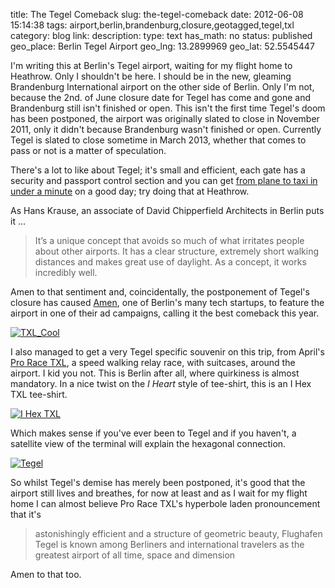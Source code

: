 title: The Tegel Comeback
slug: the-tegel-comeback
date: 2012-06-08 15:14:38
tags: airport,berlin,brandenburg,closure,geotagged,tegel,txl
category: blog
link: 
description: 
type: text
has_math: no
status: published
geo_place: Berlin Tegel Airport
geo_lng: 13.2899969
geo_lat: 52.5545447

I'm writing this at Berlin's Tegel airport, waiting for my flight home to Heathrow. Only I shouldn't be here. I should be in the new, gleaming Brandenburg International airport on the other side of Berlin. Only I'm not, because the 2nd. of June closure date for Tegel has come and gone and Brandenburg still isn't finished or open. This isn't the first time Tegel's doom has been postponed, the airport was originally slated to close in November 2011, only it didn't because Brandenburg wasn't finished or open. Currently Tegel is slated to close sometime in March 2013, whether that comes to pass or not is a matter of speculation.

There's a lot to like about Tegel; it's small and efficient, each gate has a security and passport control section and you can get [from plane to taxi in under a minute](/2010/07/30/berlins-tegel-airport-from-plane-to-taxi-in-under-a-minute/ "/2010/07/30/berlins-tegel-airport-from-plane-to-taxi-in-under-a-minute/") on a good day; try doing that at Heathrow.

<!-- TEASER_END -->

As Hans Krause, an associate of David Chipperfield Architects in Berlin puts it ...



> It’s a unique concept that avoids so much of what irritates people about other airports. It has a clear structure, extremely short walking distances and makes great use of daylight. As a concept, it works incredibly well.


Amen to that sentiment and, coincidentally, the postponement of Tegel's closure has caused [Amen](https://getamen.com/ "https://getamen.com/"), one of Berlin's many tech startups, to feature the airport in one of their ad campaigns, calling it the best comeback this year.

[![](/wp-content/uploads/2012/06/TXL_Cool.jpg "TXL_Cool")](/wp-content/uploads/2012/06/TXL_Cool.jpg "/wp-content/uploads/2012/06/TXL_Cool.jpg")

I also managed to get a very Tegel specific souvenir on this trip, from April's [Pro Race TXL](http://pro.race-txl.com/ "http://pro.race-txl.com/"), a speed walking relay race, with suitcases, around the airport. I kid you not. This is Berlin after all, where quirkiness is almost mandatory. In a nice twist on the *I Heart* style of tee-shirt, this is an I Hex TXL tee-shirt.

[![](/wp-content/uploads/2012/06/I-Hex-TXL-1024x527.jpg "I Hex TXL")](/wp-content/uploads/2012/06/I-Hex-TXL.jpg "/wp-content/uploads/2012/06/I-Hex-TXL.jpg")

Which makes sense if you've ever been to Tegel and if you haven't, a satellite view of the terminal will explain the hexagonal connection.

[![](/wp-content/uploads/2012/06/Tegel-1024x728.jpg "Tegel")](/wp-content/uploads/2012/06/Tegel.jpg "/wp-content/uploads/2012/06/Tegel.jpg")

So whilst Tegel's demise has merely been postponed, it's good that the airport still lives and breathes, for now at least and as I wait for my flight home I can almost believe Pro Race TXL's hyperbole laden pronouncement that it's

> astonishingly efficient and a structure of geometric beauty, Flughafen Tegel is known among Berliners and international travelers as the greatest airport of all time, space and dimension


Amen to that too.


